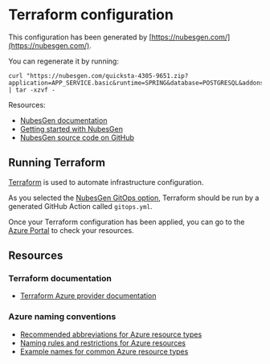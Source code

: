 # Terraform configuration

This configuration has been generated by [https://nubesgen.com/](https://nubesgen.com/).

You can regenerate it by running:

```
curl "https://nubesgen.com/quicksta-4305-9651.zip?application=APP_SERVICE.basic&runtime=SPRING&database=POSTGRESQL&addons=key_vault&gitops=true" | tar -xzvf -
```

Resources:
- [NubesGen documentation](https://github.com/microsoft/NubesGen/blob/main/docs/README.md)
- [Getting started with NubesGen](https://github.com/microsoft/NubesGen/blob/main/docs/getting-started.md)
- [NubesGen source code on GitHub](https://github.com/microsoft/NubesGen)

## Running Terraform

[Terraform](https://www.terraform.io/) is used to automate infrastructure configuration.

As you selected the [NubesGen GitOps option](https://github.com/microsoft/NubesGen/blob/main/docs/gitops-overview.md),
Terraform should be run by a generated GitHub Action called `gitops.yml`.

Once your Terraform configuration has been applied, you can go to the [Azure Portal](https://aka.ms/nubesgen-portal) to check your resources.

## Resources

### Terraform documentation

- [Terraform Azure provider documentation](https://registry.terraform.io/providers/hashicorp/azurerm/latest/docs)

### Azure naming conventions

- [Recommended abbreviations for Azure resource types](https://aka.ms/nubesgen-recommended-abbreviations)
- [Naming rules and restrictions for Azure resources](https://aka.ms/nubesgen-naming-rules)
- [Example names for common Azure resource types](https://aka.ms/nubesgen-caf-example-names)
